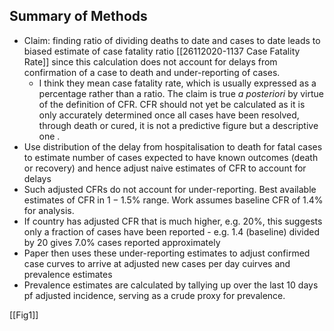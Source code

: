 ## Summary of Methods
- Claim: finding ratio of dividing deaths to date and cases to date leads to biased estimate of case fatality ratio [[26112020-1137 Case Fatality Rate]] since this calculation does not account for delays from confirmation of a case to death and under-reporting of cases.
	- I think they mean case fatality rate, which is usually expressed as a percentage rather than a ratio. The claim is true *a posteriori* by virtue of the definition of CFR. CFR should not yet be calculated as it is only accurately determined once all cases have been resolved, through death or cured, it is not a predictive figure but a descriptive one .
- Use distribution of the delay from hospitalisation to death for fatal cases to estimate number of cases expected to have known outcomes (death or recovery) and hence adjust naive estimates of CFR to account for delays
- Such adjusted CFRs do not account for under-reporting. Best available estimates of CFR in $1 - 1.5\%$ range. Work assumes baseline CFR of $1.4\%$ for analysis.
- If country has adjusted CFR that is much higher, e.g. $20\%$, this suggests only a fraction of cases have been reported - e.g. $1.4$ (baseline) divided by $20$ gives $7.0\%$ cases reported approximately
- Paper then uses these under-reporting estimates to adjust confirmed case curves to arrive at adjusted new cases per day cuirves and prevalence estimates
- Prevalence estimates are calculated by tallying up over the last 10 days pf adjusted incidence, serving as a crude proxy for prevalence.

[[Fig1]]

